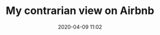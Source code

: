 ---
layout: post
title: My contrarian view on Airbnb
date: 2020-04-09 11:02
link: https://om.co/2020/04/09/my-contrarian-view-on-airbnb/
source: Om Malik
---